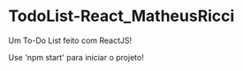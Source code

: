 # TodoList-React_MatheusRicci

Um To-Do List feito com ReactJS!

Use 'npm start' para iniciar o projeto! 

